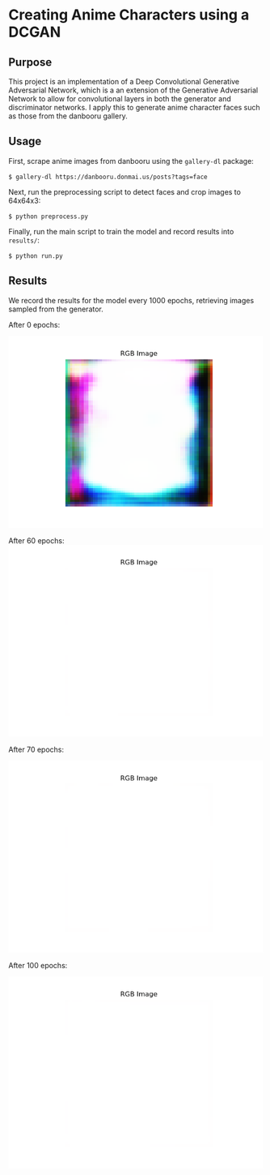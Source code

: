 # Creating Anime Characters using a DCGAN

## Purpose
This project is an implementation of a Deep Convolutional Generative Adversarial Network, which is a an extension of the Generative Adversarial Network to allow for convolutional layers in both the generator and discriminator networks. I apply this to generate anime character faces such as those from the danbooru gallery.

## Usage

First, scrape anime images from danbooru using the `gallery-dl` package:
```
$ gallery-dl https://danbooru.donmai.us/posts?tags=face
```

Next, run the preprocessing script to detect faces and crop images to 64x64x3:
```
$ python preprocess.py
```

Finally, run the main script to train the model and record results into `results/`:
```
$ python run.py
```

## Results
We record the results for the model every 1000 epochs, retrieving images sampled from the generator.

After 0 epochs:

![](results/img/gen_0.png)

After 60 epochs:
![](results/img/gen_60.png)

After 70 epochs:

![](results/img/gen_70.png)

After 100 epochs:

![](results/img/gen_100.png)
